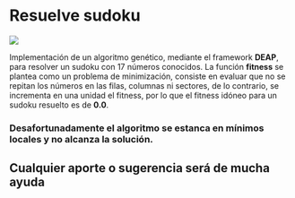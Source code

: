 # Resuelve sudoku

<img src="https://img.shields.io/badge/GPL-v3-green"/>

Implementación de un algoritmo genético, mediante el framework **DEAP**, para resolver un sudoku con 17 números conocidos.
La función **fitness** se plantea como un problema de minimización, consiste en evaluar que no se repitan los números en las filas, columnas ni sectores, de lo contrario, se incrementa en una unidad el fitness, por lo que el fitness idóneo para un sudoku resuelto es de **0.0**.   
### Desafortunadamente el algoritmo se estanca en mínimos locales y no alcanza la solución.   
## Cualquier aporte o sugerencia será de mucha ayuda

